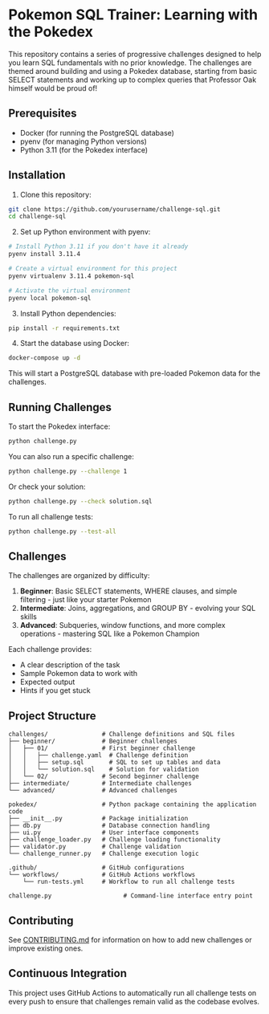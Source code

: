 # Pokemon SQL Trainer: Learning with the Pokedex

This repository contains a series of progressive challenges designed to help you learn SQL fundamentals with no prior knowledge. The challenges are themed around building and using a Pokedex database, starting from basic SELECT statements and working up to complex queries that Professor Oak himself would be proud of!

## Prerequisites

- Docker (for running the PostgreSQL database)
- pyenv (for managing Python versions)
- Python 3.11 (for the Pokedex interface)

## Installation

1. Clone this repository:
```bash
git clone https://github.com/yourusername/challenge-sql.git
cd challenge-sql
```

2. Set up Python environment with pyenv:
```bash
# Install Python 3.11 if you don't have it already
pyenv install 3.11.4

# Create a virtual environment for this project
pyenv virtualenv 3.11.4 pokemon-sql

# Activate the virtual environment
pyenv local pokemon-sql
```

3. Install Python dependencies:
```bash
pip install -r requirements.txt
```

4. Start the database using Docker:
```bash
docker-compose up -d
```

This will start a PostgreSQL database with pre-loaded Pokemon data for the challenges.

## Running Challenges

To start the Pokedex interface:

```bash
python challenge.py
```

You can also run a specific challenge:

```bash
python challenge.py --challenge 1
```

Or check your solution:

```bash
python challenge.py --check solution.sql
```

To run all challenge tests:

```bash
python challenge.py --test-all
```

## Challenges

The challenges are organized by difficulty:

1. **Beginner**: Basic SELECT statements, WHERE clauses, and simple filtering - just like your starter Pokemon
2. **Intermediate**: Joins, aggregations, and GROUP BY - evolving your SQL skills
3. **Advanced**: Subqueries, window functions, and more complex operations - mastering SQL like a Pokemon Champion

Each challenge provides:
- A clear description of the task
- Sample Pokemon data to work with
- Expected output
- Hints if you get stuck

## Project Structure

```
challenges/               # Challenge definitions and SQL files
├── beginner/             # Beginner challenges
│   ├── 01/               # First beginner challenge
│   │   ├── challenge.yaml  # Challenge definition
│   │   ├── setup.sql       # SQL to set up tables and data
│   │   └── solution.sql    # Solution for validation
│   └── 02/               # Second beginner challenge
├── intermediate/         # Intermediate challenges
└── advanced/             # Advanced challenges

pokedex/                  # Python package containing the application code
├── __init__.py           # Package initialization
├── db.py                 # Database connection handling
├── ui.py                 # User interface components
├── challenge_loader.py   # Challenge loading functionality
├── validator.py          # Challenge validation
└── challenge_runner.py   # Challenge execution logic

.github/                  # GitHub configurations
└── workflows/            # GitHub Actions workflows
    └── run-tests.yml     # Workflow to run all challenge tests

challenge.py                    # Command-line interface entry point
```

## Contributing

See [CONTRIBUTING.md](CONTRIBUTING.md) for information on how to add new challenges or improve existing ones.

## Continuous Integration

This project uses GitHub Actions to automatically run all challenge tests on every push to ensure that challenges remain valid as the codebase evolves.
